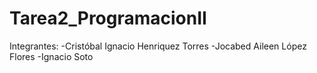 # Tarea2_ProgramacionII

Integrantes: 
-Cristóbal Ignacio Henriquez Torres
-Jocabed Aileen López Flores
-Ignacio Soto
